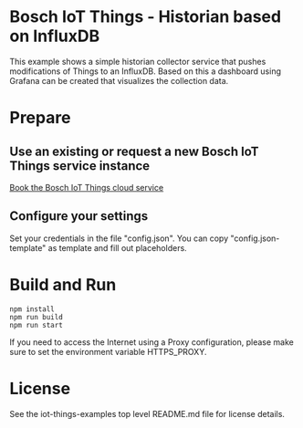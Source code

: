 # Bosch IoT Things - Historian based on InfluxDB

This example shows a simple historian collector service that pushes modifications of Things to an InfluxDB.
Based on this a dashboard using Grafana can be created that visualizes the collection data.

# Prepare

## Use an existing or request a new Bosch IoT Things service instance

<a href="https://things.apps.bosch-iot-cloud.com/dokuwiki/doku.php?id=002_getting_started:booking:booking">Book the Bosch IoT Things cloud service</a>

## Configure your settings

Set your credentials in the file "config.json". You can copy "config.json-template" as template and fill out placeholders.

# Build and Run

```
npm install
npm run build
npm run start
```

If you need to access the Internet using a Proxy configuration, please make sure to set the environment variable HTTPS_PROXY.

# License
See the iot-things-examples top level README.md file for license details.
